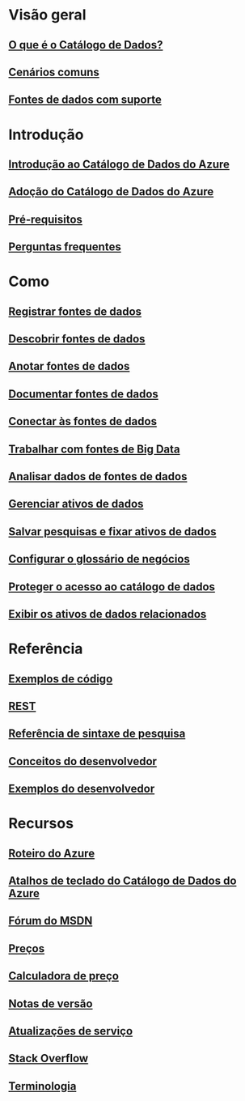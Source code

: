 # Visão geral
## [O que é o Catálogo de Dados?](data-catalog-what-is-data-catalog.md)
## [Cenários comuns](data-catalog-common-scenarios.md)
## [Fontes de dados com suporte](data-catalog-dsr.md)

# Introdução
## [Introdução ao Catálogo de Dados do Azure](data-catalog-get-started.md)
## [Adoção do Catálogo de Dados do Azure](data-catalog-adopting-data-catalog.md)
## [Pré-requisitos](data-catalog-prerequisites.md)
## [Perguntas frequentes](data-catalog-frequently-asked-questions.md)

# Como
## [Registrar fontes de dados](data-catalog-how-to-register.md)
## [Descobrir fontes de dados](data-catalog-how-to-discover.md)
## [Anotar fontes de dados](data-catalog-how-to-annotate.md)
## [Documentar fontes de dados](data-catalog-how-to-documentation.md)
## [Conectar às fontes de dados](data-catalog-how-to-connect.md)
## [Trabalhar com fontes de Big Data](data-catalog-how-to-big-data.md)
## [Analisar dados de fontes de dados](data-catalog-how-to-data-profile.md)
## [Gerenciar ativos de dados](data-catalog-how-to-manage.md)
## [Salvar pesquisas e fixar ativos de dados](data-catalog-how-to-save-pin.md)
## [Configurar o glossário de negócios](data-catalog-how-to-business-glossary.md)
## [Proteger o acesso ao catálogo de dados](data-catalog-how-to-secure-catalog.md)
## [Exibir os ativos de dados relacionados](data-catalog-how-to-view-related-data-assets.md) 

# Referência
## [Exemplos de código](https://azure.microsoft.com/en-us/resources/samples/?service=data-catalog)
## [REST](/rest/api/datacatalog/)
## [Referência de sintaxe de pesquisa](/rest/api/datacatalog/data-catalog-search-syntax-reference)
## [Conceitos do desenvolvedor](data-catalog-developer-concepts.md)
## [Exemplos do desenvolvedor](data-catalog-samples.md)

# Recursos
## [Roteiro do Azure](https://azure.microsoft.com/roadmap/)
## [Atalhos de teclado do Catálogo de Dados do Azure](data-catalog-keyboard-shortcuts.md)
## [Fórum do MSDN](https://social.msdn.microsoft.com/Forums/en-US/home?forum=azuredatacatalog)
## [Preços](https://azure.microsoft.com/pricing/details/data-catalog/)
## [Calculadora de preço](https://azure.microsoft.com/pricing/calculator/)
## [Notas de versão](data-catalog-whats-new.md)
## [Atualizações de serviço](https://azure.microsoft.com/updates/?product=data-catalog)
## [Stack Overflow](http://stackoverflow.com/questions/tagged/azure-data-catalog)
## [Terminologia](data-catalog-terminology.md)
